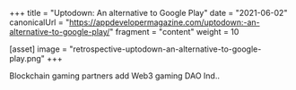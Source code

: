 +++
title = "Uptodown: An alternative to Google Play"
date = "2021-06-02"
canonicalUrl = "https://appdevelopermagazine.com/uptodown:-an-alternative-to-google-play/"
fragment = "content"
weight = 10

[asset]
    image = "retrospective-uptodown-an-alternative-to-google-play.png"
+++

Blockchain gaming partners add Web3 gaming DAO Ind..
